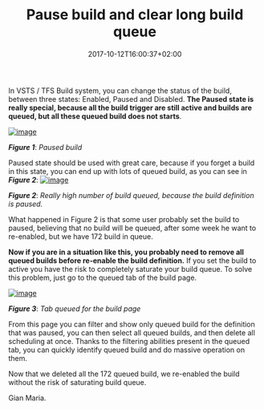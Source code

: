 ﻿---
title: "Pause build and clear long build queue"
description: ""
date: 2017-10-12T16:00:37+02:00
draft: false
tags: [build,VSTS]
categories: [Azure DevOps,Visual Studio ALM]
---
In VSTS / TFS Build system, you can change the status of the build, between three states: Enabled, Paused and Disabled.  **The Paused state is really special, because all the build trigger are still active and builds are queued, but all these queued build does not starts**.

[![image](https://www.codewrecks.com/blog/wp-content/uploads/2017/10/image_thumb.png "image")](https://www.codewrecks.com/blog/wp-content/uploads/2017/10/image.png)

 ***Figure 1***: *Paused build*

Paused state should be used with great care, because if you forget a build in this state, you can end up with lots of queued build, as you can see in  ***Figure 2***: [![image](https://www.codewrecks.com/blog/wp-content/uploads/2017/10/image_thumb-1.png "image")](https://www.codewrecks.com/blog/wp-content/uploads/2017/10/image-1.png)

 ***Figure 2***: *Really high number of build queued, because the build definition is paused.*

What happened in Figure 2 is that some user probably set the build to paused, believing that no build will be queued, after some week he want to re-enabled, but we have 172 build in queue.

 **Now if you are in a situation like this, you probably need to remove all queued builds before re-enable the build definition.** If you set the build to active you have the risk to completely saturate your build queue. To solve this problem, just go to the queued tab of the build page.

[![image](https://www.codewrecks.com/blog/wp-content/uploads/2017/10/image_thumb-2.png "image")](https://www.codewrecks.com/blog/wp-content/uploads/2017/10/image-2.png)

 ***Figure 3***: *Tab queued for the build page*

From this page you can filter and show only queued build for the definition that was paused, you can then select all queued builds, and then delete all scheduling at once. Thanks to the filtering abilities present in the queued tab, you can quickly identify queued build and do massive operation on them.

Now that we deleted all the 172 queued build, we re-enabled the build without the risk of saturating build queue.

Gian Maria.
